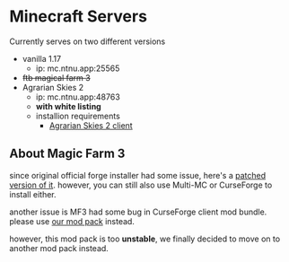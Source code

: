 # Minecraft Servers
Currently serves on two different versions
* vanilla 1.17
    * ip: mc.ntnu.app:25565
* ~~ftb magical farm 3~~
* Agrarian Skies 2
    * ip: mc.ntnu.app:48763
    * **with white listing**
    * installion requirements
        * [Agrarian Skies 2 client](https://www.curseforge.com/minecraft/modpacks/agrarian-skies-2)

## About Magic Farm 3
since original official forge installer had some issue, here's a [patched version of it](https://github.com/asef18766/asef18766.github.io/releases/download/0.0.0/forge-1.7.10-10.13.4.1566-1.7.10-installer.jar). however, you can still also use Multi-MC or CurseForge to install either.

another issue is MF3 had some bug in CurseForge client mod bundle. please use [our mod pack](https://github.com/asef18766/asef18766.github.io/releases/download/0.0.0/Magic.Farm.3.Harvest.zip) instead.

however, this mod pack is too **unstable**, we finally decided to move on to another mod pack instead.